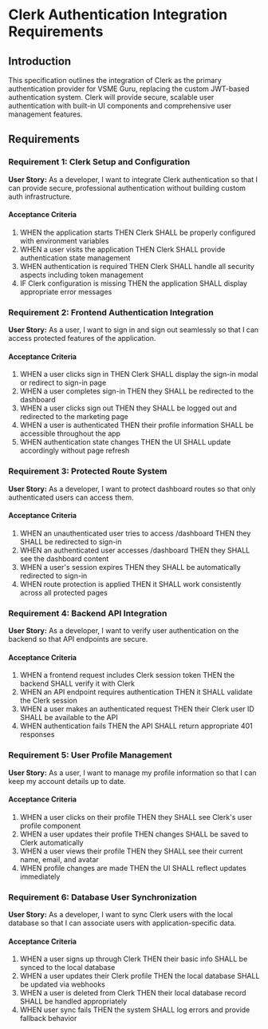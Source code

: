# Clerk Authentication Integration Requirements

## Introduction

This specification outlines the integration of Clerk as the primary authentication provider for VSME Guru, replacing the custom JWT-based authentication system. Clerk will provide secure, scalable user authentication with built-in UI components and comprehensive user management features.

## Requirements

### Requirement 1: Clerk Setup and Configuration

**User Story:** As a developer, I want to integrate Clerk authentication so that I can provide secure, professional authentication without building custom auth infrastructure.

#### Acceptance Criteria

1. WHEN the application starts THEN Clerk SHALL be properly configured with environment variables
2. WHEN a user visits the application THEN Clerk SHALL provide authentication state management
3. WHEN authentication is required THEN Clerk SHALL handle all security aspects including token management
4. IF Clerk configuration is missing THEN the application SHALL display appropriate error messages

### Requirement 2: Frontend Authentication Integration

**User Story:** As a user, I want to sign in and sign out seamlessly so that I can access protected features of the application.

#### Acceptance Criteria

1. WHEN a user clicks sign in THEN Clerk SHALL display the sign-in modal or redirect to sign-in page
2. WHEN a user completes sign-in THEN they SHALL be redirected to the dashboard
3. WHEN a user clicks sign out THEN they SHALL be logged out and redirected to the marketing page
4. WHEN a user is authenticated THEN their profile information SHALL be accessible throughout the app
5. WHEN authentication state changes THEN the UI SHALL update accordingly without page refresh

### Requirement 3: Protected Route System

**User Story:** As a developer, I want to protect dashboard routes so that only authenticated users can access them.

#### Acceptance Criteria

1. WHEN an unauthenticated user tries to access /dashboard THEN they SHALL be redirected to sign-in
2. WHEN an authenticated user accesses /dashboard THEN they SHALL see the dashboard content
3. WHEN a user's session expires THEN they SHALL be automatically redirected to sign-in
4. WHEN route protection is applied THEN it SHALL work consistently across all protected pages

### Requirement 4: Backend API Integration

**User Story:** As a developer, I want to verify user authentication on the backend so that API endpoints are secure.

#### Acceptance Criteria

1. WHEN a frontend request includes Clerk session token THEN the backend SHALL verify it with Clerk
2. WHEN an API endpoint requires authentication THEN it SHALL validate the Clerk session
3. WHEN a user makes an authenticated request THEN their Clerk user ID SHALL be available to the API
4. WHEN authentication fails THEN the API SHALL return appropriate 401 responses

### Requirement 5: User Profile Management

**User Story:** As a user, I want to manage my profile information so that I can keep my account details up to date.

#### Acceptance Criteria

1. WHEN a user clicks on their profile THEN they SHALL see Clerk's user profile component
2. WHEN a user updates their profile THEN changes SHALL be saved to Clerk automatically
3. WHEN a user views their profile THEN they SHALL see their current name, email, and avatar
4. WHEN profile changes are made THEN the UI SHALL reflect updates immediately

### Requirement 6: Database User Synchronization

**User Story:** As a developer, I want to sync Clerk users with the local database so that I can associate users with application-specific data.

#### Acceptance Criteria

1. WHEN a user signs up through Clerk THEN their basic info SHALL be synced to the local database
2. WHEN a user updates their Clerk profile THEN the local database SHALL be updated via webhooks
3. WHEN a user is deleted from Clerk THEN their local database record SHALL be handled appropriately
4. WHEN user sync fails THEN the system SHALL log errors and provide fallback behavior